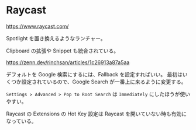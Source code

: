 # Raycast

https://www.raycast.com/

Spotlight を置き換えるようなランチャー。

Clipboard の拡張や Snippet も統合されている。

https://zenn.dev/rinchsan/articles/1c26913a87a5aa

デフォルトを Google 検索にするには、Fallback を設定すればいい。
最初はいくつか設定されているので、Google Search が一番上に来るように変更する。

`Settings > Advanced > Pop to Root Search` は `Immediately` にしたほうが使いやすい。

Raycast の Extensions の Hot Key 設定は Raycast を開いていない時も有効になっている。
